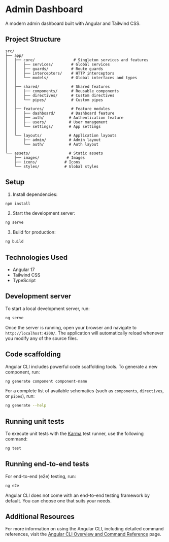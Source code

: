 # Admin Dashboard

A modern admin dashboard built with Angular and Tailwind CSS.

## Project Structure

```
src/
├── app/
│   ├── core/                 # Singleton services and features
│   │   ├── services/        # Global services
│   │   ├── guards/          # Route guards
│   │   ├── interceptors/    # HTTP interceptors
│   │   └── models/          # Global interfaces and types
│   │
│   ├── shared/              # Shared features
│   │   ├── components/      # Reusable components
│   │   ├── directives/      # Custom directives
│   │   └── pipes/           # Custom pipes
│   │
│   ├── features/            # Feature modules
│   │   ├── dashboard/       # Dashboard feature
│   │   ├── auth/           # Authentication feature
│   │   ├── users/          # User management
│   │   └── settings/       # App settings
│   │
│   └── layouts/            # Application layouts
│       ├── admin/          # Admin layout
│       └── auth/           # Auth layout
│
└── assets/                 # Static assets
    ├── images/            # Images
    ├── icons/            # Icons
    └── styles/           # Global styles

```

## Setup

1. Install dependencies:
```bash
npm install
```

2. Start the development server:
```bash
ng serve
```

3. Build for production:
```bash
ng build
```

## Technologies Used

- Angular 17
- Tailwind CSS
- TypeScript

## Development server

To start a local development server, run:

```bash
ng serve
```

Once the server is running, open your browser and navigate to `http://localhost:4200/`. The application will automatically reload whenever you modify any of the source files.

## Code scaffolding

Angular CLI includes powerful code scaffolding tools. To generate a new component, run:

```bash
ng generate component component-name
```

For a complete list of available schematics (such as `components`, `directives`, or `pipes`), run:

```bash
ng generate --help
```

## Running unit tests

To execute unit tests with the [Karma](https://karma-runner.github.io) test runner, use the following command:

```bash
ng test
```

## Running end-to-end tests

For end-to-end (e2e) testing, run:

```bash
ng e2e
```

Angular CLI does not come with an end-to-end testing framework by default. You can choose one that suits your needs.

## Additional Resources

For more information on using the Angular CLI, including detailed command references, visit the [Angular CLI Overview and Command Reference](https://angular.dev/tools/cli) page.
